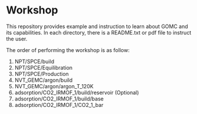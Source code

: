 # Workshop
This repository provides example and instruction to learn about GOMC and its capabilities.
In each directory, there is a README.txt or pdf file to instruct the user.

The order of performing the workshop is as follow:

1. NPT/SPCE/build
2. NPT/SPCE/Equilibration
3. NPT/SPCE/Production
4. NVT_GEMC/argon/build
5. NVT_GEMC/argon/argon_T_120K
6. adsorption/CO2_IRMOF_1/build/reservoir (Optional)
7. adsorption/CO2_IRMOF_1/build/base
8. adsorption/CO2_IRMOF_1/CO2_1_bar
